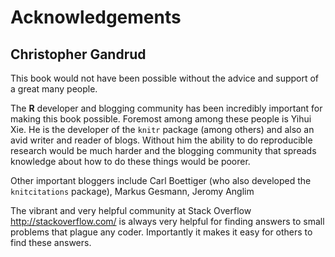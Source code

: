 # Acknowledgements

## Christopher Gandrud

This book would not have been possible without the advice and support of a great many people.


The **R** developer and blogging community has been incredibly important for making this book possible. Foremost among among these people is Yihui Xie. He is the developer of the `knitr` package (among others) and also an avid writer and reader of blogs. Without him the ability to do reproducible research would be much harder and the blogging community that spreads knowledge about how to do these things would be poorer. 

Other important bloggers include Carl Boettiger (who also developed the `knitcitations` package), Markus Gesmann, Jeromy Anglim

The vibrant and very helpful community at Stack Overflow <http://stackoverflow.com/> is always very helpful for finding answers to small problems that plague any coder. Importantly it makes it easy for others to find these answers.